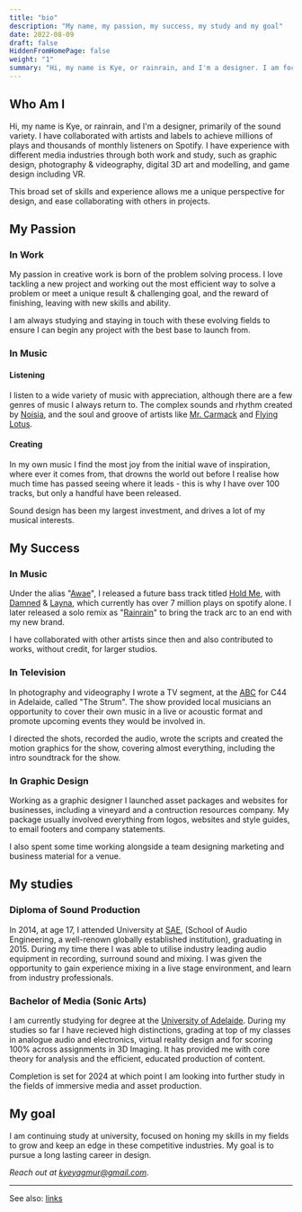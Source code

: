 ```yaml
---
title: "bio"
description: "My name, my passion, my success, my study and my goal"
date: 2022-08-09
draft: false
HiddenFromHomePage: false
weight: "1"
summary: "Hi, my name is Kye, or rainrain, and I'm a designer. I am focused on honing my skills in my fields of audio visual design."
---
```


## Who Am I

Hi, my name is Kye, or rainrain, and I'm a designer, primarily of the sound variety. I have collaborated with artists and labels to achieve millions of plays and thousands of monthly listeners on Spotify. I have experience with different media industries through both work and study, such as graphic design, photography & videography, digital 3D art and modelling, and game design including VR. 

This broad set of skills and experience allows me a unique perspective for design, and ease collaborating with others in projects.

## My Passion

### In Work

My passion in creative work is born of the problem solving process. I love tackling a new project and working out the most efficient way to solve a problem or meet a unique result & challenging goal, and the reward of finishing, leaving with new skills and ability. 

I am always studying and staying in touch with these evolving fields to ensure I can begin any project with the best base to launch from.

### In Music

#### Listening

I listen to a wide variety of music with appreciation, although there are a few genres of music I always return to. The complex sounds and rhythm created by [Noisia](https://open.spotify.com/artist/4YWj8sohRDjL9deiuRvEEY?si=4ZbWn9DcT86L5v5fVw0ZNA), and the soul and groove of artists like [Mr. Carmack](https://open.spotify.com/artist/4OHaWpWPKDcZgOOUn9elFn?si=cHhnPEs8S0SlrzpUwd2EJQ) and [Flying Lotus](https://open.spotify.com/artist/29XOeO6KIWxGthejQqn793).

#### Creating

In my own music I find the most joy from the initial wave of inspiration, where ever it comes from, that drowns the world out before I realise how much time has passed seeing where it leads - this is why I have over 100 tracks, but only a handful have been released.

Sound design has been my largest investment, and drives a lot of my musical interests.


## My Success

### In Music

Under the alias "[Awae](https://open.spotify.com/artist/07VDqLCbNS2LmFZikG2gMN)", I released a future bass track titled [Hold Me](https://open.spotify.com/track/0b666TbqplqFucDuXt5QNr?si=0b1e2df1f75a4e94), with [Damned](https://open.spotify.com/artist/4WMXcM72GpZ8smS39Op2nB) & [Layna](https://open.spotify.com/artist/1YXZEt2UeP9s5fVciblARQ), which currently has over 7 million plays on spotify alone. I later released a solo remix as "[Rainrain](https://open.spotify.com/artist/36NahICqAtxFX6oirqBTYM)" to bring the track arc to an end with my new brand.

I have collaborated with other artists since then and also contributed to works, without credit, for larger studios.

### In Television

In photography and videography I wrote a TV segment, at the [ABC](https://www.abc.net.au/) for C44 in Adelaide, called "The Strum". The show provided local musicians an opportunity to cover their own music in a live or acoustic format and promote upcoming events they would be involved in.

I directed the shots, recorded the audio, wrote the scripts and created the motion graphics for the show, covering almost everything, including the intro soundtrack for the show.

### In Graphic Design

Working as a graphic designer I launched asset packages and websites for businesses, including a vineyard and a contruction resources company. My package usually involved everything from logos, websites and style guides, to email footers and company statements.

I also spent some time working alongside a team designing marketing and business material for a venue.

## My studies

### Diploma of Sound Production

In 2014, at age 17, I attended University at [SAE](https://sae.edu.au/), (School of Audio Engineering, a well-renown globally established institution), graduating in 2015. During my time there I was able to utilise industry leading audio equipment in recording, surround sound and mixing. I was given the opportunity to gain experience mixing in a live stage environment, and learn from industry professionals.

### Bachelor of Media (Sonic Arts)

I am currently studying for degree at the [University of Adelaide](https://www.adelaide.edu.au/). During my studies so far I have recieved high distinctions, grading at top of my classes in analogue audio and electronics, virtual reality design and for scoring 100% across assignments in 3D Imaging. It has provided me with core theory for analysis and the efficient, educated production of content.

Completion is set for 2024 at which point I am looking into further study in the fields of immersive media and asset production.

## My goal

I am continuing study at university, focused on honing my skills in my fields to grow and keep an edge in these competitive industries. My goal is to pursue a long lasting career in design.

_Reach out at kyeyagmur@gmail.com._

___

See also: [links](/links)